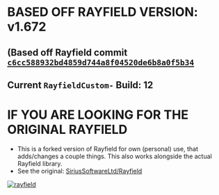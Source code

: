 # BASED OFF RAYFIELD VERSION: v1.672
## (Based off Rayfield commit [`c6cc588932bd4859d744a8f04520de6b8a0f5b34`](https://github.com/SiriusSoftwareLtd/Rayfield/commit/e2877d38e0d4c2c9148e01c56262c4e2059fb2b7)
## Current `RayfieldCustom-` Build: 12

# IF YOU ARE LOOKING FOR THE ORIGINAL RAYFIELD
- This is a forked version of Rayfield for own (personal) use, that adds/changes a couple things. This also works alongside the actual Rayfield library.
- See the original: [SiriusSoftwareLtd/Rayfield](https://github.com/SiriusSoftwareLtd/Rayfield)

[![rayfield](https://user-images.githubusercontent.com/77512805/197843157-3485a6e4-7b18-4372-8277-f3a2e7bd0317.png)](https://discord.gg/sirius)
